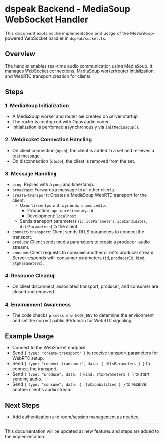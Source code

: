 # dspeak Backend - MediaSoup WebSocket Handler

This document explains the implementation and usage of the MediaSoup-powered WebSocket handler in `dspeak/socket.ts`.

## Overview
The handler enables real-time audio communication using MediaSoup. It manages WebSocket connections, MediaSoup worker/router initialization, and WebRTC transport creation for clients.

## Steps

### 1. MediaSoup Initialization
- A MediaSoup worker and router are created on server startup.
- The router is configured with Opus audio codec.
- Initialization is performed asynchronously via `initMediasoup()`.

### 2. WebSocket Connection Handling
- On client connection (`open`), the client is added to a set and receives a test message.
- On disconnection (`close`), the client is removed from the set.

### 3. Message Handling
- `ping`: Replies with a `pong` and timestamp.
- `broadcast`: Forwards a message to all other clients.
- `create-transport`: Creates a MediaSoup WebRTC transport for the client.
  - Uses `listenIps` with dynamic `announcedIp`:
    - Production: `api.darelisme.my.id`
    - Development: `localhost`
  - Sends transport parameters (`id`, `iceParameters`, `iceCandidates`, `dtlsParameters`) to the client.
- `connect-transport`: Client sends DTLS parameters to connect the transport.
- `produce`: Client sends media parameters to create a producer (audio stream).
- `consume`: Client requests to consume another client's producer stream. Server responds with consumer parameters (`id`, `producerId`, `kind`, `rtpParameters`).

### 4. Resource Cleanup
- On client disconnect, associated transport, producer, and consumer are closed and removed.

### 4. Environment Awareness
- The code checks `process.env.NODE_ENV` to determine the environment and set the correct public IP/domain for WebRTC signaling.

## Example Usage
- Connect to the WebSocket endpoint.
- Send `{ type: "create-transport" }` to receive transport parameters for WebRTC setup.
- Send `{ type: "connect-transport", data: { dtlsParameters } }` to connect the transport.
- Send `{ type: "produce", data: { kind, rtpParameters } }` to start sending audio.
- Send `{ type: "consume", data: { rtpCapabilities } }` to receive another client's audio stream.

## Next Steps
- Add authentication and room/session management as needed.

---

This documentation will be updated as new features and steps are added to the implementation.
